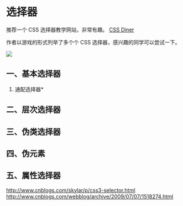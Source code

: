 # 选择器

推荐一个 CSS 选择器教学网站，非常有趣。 [CSS Diner](http://flukeout.github.io/)

作者以游戏的形式列举了多个个 CSS 选择器，感兴趣的同学可以尝试一下。

![](https://ws4.sinaimg.cn/large/006tNbRwgy1fx6ime1mfij30kp08k0tz.jpg)

## 一、基本选择器
1. 通配选择器*


## 二、层次选择器

## 三、伪类选择器

## 四、伪元素

## 五、属性选择器


http://www.cnblogs.com/skylar/p/css3-selector.html
http://www.cnblogs.com/webblog/archive/2009/07/07/1518274.html
